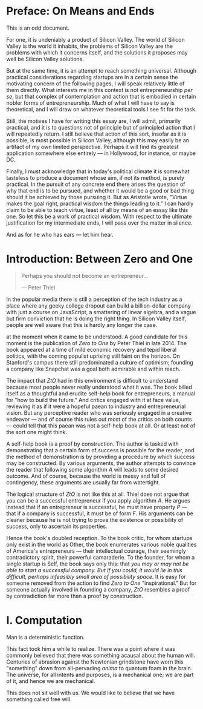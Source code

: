 # Preface: On Means and Ends

This is an odd document.

For one, it is undeniably a product of Silicon Valley. The world of Silicon Valley is the world it inhabits, the problems of Silicon Valley are the problems with which it concerns itself, and the solutions it proposes may well be Silicon Valley solutions.

But at the same time, it is an attempt to reach something universal. Although practical considerations regarding startups are in a certain sense the motivating concern of the following pages, I will speak relatively little of them directly. What interests me in this context is not entrepreneurship _per se_, but that complex of contemplation and action that is embodied in certain nobler forms of entrepreneurship. Much of what I will have to say is theoretical, and I will draw on whatever theoretical tools I see fit for the task.

Still, the motives I have for writing this essay are, I will admit, primarily practical, and it is to questions not of principle but of principled action that I will repeatedly return. I still believe that action of this sort, insofar as it is possible, is most possible in Silicon Valley, although this may easily be an artifact of my own limited perspective. Perhaps it will find its greatest application somewhere else entirely — in Hollywood, for instance, or maybe DC.

Finally, I must acknowledge that in today's political climate it is somewhat tasteless to produce a document whose aim, if not its method, is purely practical. In the pursuit of any concrete end there arises the question of why that end is to be pursued, and whether it would be a good or bad thing should it be achieved by those pursuing it. But as Aristotle wrote, "Virtue makes the goal right, practical wisdom the things leading to it." I can hardly claim to be able to teach virtue, least of all by means of an essay like this one. So let this be a work of practical wisdom. With respect to the ultimate justification for my intermediate ends, I will pass over the matter in silence.

And as for he who has ears — let him hear.

# Introduction: Between Zero and One

> Perhaps you should not become an entrepreneur...
>
> — Peter Thiel

In the popular media there is still a perception of the tech industry as a place where any geeky college dropout can build a billion-dollar company with just a course on JavaScript, a smattering of linear algebra, and a vague but firm conviction that he is doing the right thing. In Silicon Valley itself, people are well aware that this is hardly any longer the case.

at the moment when it came to be understood. A good candidate for this moment is the publication of _Zero to One_ by Peter Thiel in late 2014. The book appeared at a time of mild economic recovery and tepid liberal politics, with the coming populist uprising still faint on the horizon. On Stanford's campus there still predominated a culture of optimism; founding a company like Snapchat was a goal both admirable and within reach.

The impact that _ZtO_ had in this environment is difficult to understand because most people never really understood what it was. The book billed itself as a thoughtful and erudite self-help book for entrepreneurs, a manual for "how to build the future." And critics engaged with it at face value, reviewing it as if it were a hopeful paean to industry and entrepreneurial vision. But any perceptive reader who was seriously engaged in a creative endeavor — and of course this rules out most of the critics on both counts — could tell that this paean was not a self-help book at all. Or at least not of the sort one might think.

A self-help book is a proof by construction. The author is tasked with demonstrating that a certain form of success is possible for the reader, and the method of demonstration is by providing a procedure by which success may be constructed. By various arguments, the author attempts to convince the reader that following some algorithm _A_ will leads to some desired outcome. And of course, because the world is messy and full of contingency, these arguments are usually far from watertight.

The logical structure of _ZtO_ is not like this at all. Thiel does not argue that you can be a successful entrepreneur if you apply algorithm _A_. He argues instead that if an entrepreneur is successful, he must have property _P_ — that if a company is successful, it must be of form _F_. His arguments can be cleaner because he is not trying to prove the existence or possibility of success, only to ascertain its properties.

Hence the book's doubled reception. To the book critic, for whom startups only exist in the world as Other, the book enumerates various noble qualities of America's entrepreneurs — their intellectual courage, their seemingly contradictory spirit, their powerful camaraderie. To the founder, for whom a single startup is Self, the book says only this: that _you may or may not be able to start a successful company. But if you could, it would lie in this difficult, perhaps infeasibly small area of possibility space_. It is easy for someone removed from the action to find _Zero to One_ "inspirational." But for someone actually involved in founding a company,
_ZtO_ resembles a proof by contradiction far more than a proof by construction.




# I. Computation

Man is a deterministic function. 

This fact took him a while to realize. There was a point where it was commonly believed that there was something acausal about the human will. Centuries of abrasion against the Newtonian grindstone have worn this "something" down from all-pervading _anima_ to quantum foam in the brain. The universe, for all intents and purposes, is a mechanical one; we are part of it, and hence we are mechanical.

This does not sit well with us. We would like to believe that we have something called free will. 